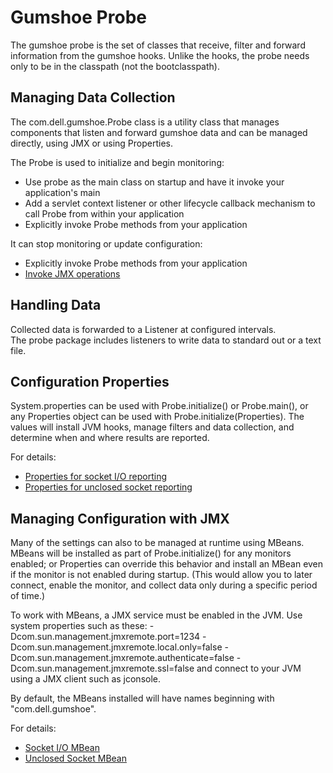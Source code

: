 Gumshoe Probe
=============

The gumshoe probe is the set of classes that receive, filter and forward information from the gumshoe hooks.
Unlike the hooks, the probe needs only to be in the classpath (not the bootclasspath).  

Managing Data Collection
------------------------

The com.dell.gumshoe.Probe class is a utility class that manages components that listen and forward
gumshoe data and can be managed directly, using JMX or using Properties.

The Probe is used to initialize and begin monitoring:
- Use probe as the main class on startup and have it invoke your application's main
- Add a servlet context listener or other lifecycle callback mechanism to call Probe from within your application
- Explicitly invoke Probe methods from your application

It can stop monitoring or update configuration:
- Explicitly invoke Probe methods from your application
- [Invoke JMX operations](jmx.md)

Handling Data
-------------

Collected data is forwarded to a Listener at configured intervals.  
The probe package includes listeners to write data to standard out or a text file.

Configuration Properties
------------------------

System.properties can be used with Probe.initialize() or Probe.main(), 
or any Properties object can be used with Probe.initialize(Properties).
The values will install JVM hooks, manage filters and data collection,
and determine when and where results are reported.

For details:
- [Properties for socket I/O reporting](properties-socket-io.md)
- [Properties for unclosed socket reporting](properties-unclosed-socket.md)

Managing Configuration with JMX
-------------------------------

Many of the settings can also to be managed at runtime using MBeans.
MBeans will be installed as part of Probe.initialize()
for any monitors enabled; or Properties can override this behavior
and install an MBean even if the monitor is not enabled during startup.
(This would allow you to later connect, enable the monitor,
and collect data only during a specific period of time.)

To work with MBeans, a JMX service must be enabled in the JVM.
Use system properties such as these:
  -Dcom.sun.management.jmxremote.port=1234
  -Dcom.sun.management.jmxremote.local.only=false
  -Dcom.sun.management.jmxremote.authenticate=false
  -Dcom.sun.management.jmxremote.ssl=false
and connect to your JVM using a JMX client such as jconsole.

By default, the MBeans installed will have names beginning with "com.dell.gumshoe".  
  
For details:
- [Socket I/O MBean](jmx-socket-io.md)
- [Unclosed Socket MBean](jmx-unclosed-socket.md) 